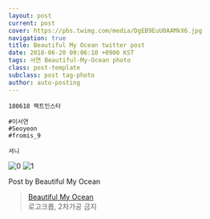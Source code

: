 ```yaml
---
layout: post
current: post
cover: https://pbs.twimg.com/media/DgEB9EuU0AAMkX6.jpg
navigation: true
title: Beautiful My Ocean twitter post
date: 2018-06-20 00:06:10 +0900 KST
tags: 서연 Beautiful-My-Ocean photo
class: post-template
subclass: post tag-photo
author: auto-posting
---
```


```  
180618 팩트인스타  
  
#이서연  
#Seoyeon  
#fromis_9   
  
셔니  

```

![0](https://pbs.twimg.com/media/DgEB5CJVQAAlyAK.jpg)
![1](https://pbs.twimg.com/media/DgEB9EuU0AAMkX6.jpg)

Post by Beautiful My Ocean
> [Beautiful My Ocean](https://twitter.com/BMO_fromis)  
> 로고크롭, 2차가공 금지